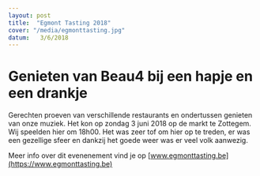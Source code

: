 ```yaml
---
layout: post
title:  "Egmont Tasting 2018"
cover: "/media/egmonttasting.jpg"
datum:   3/6/2018
---
```


# Genieten van Beau4 bij een hapje en een drankje

Gerechten proeven van verschillende restaurants en ondertussen genieten van onze muziek. Het kon op zondag 3 juni 2018 op de markt te Zottegem.
Wij speelden hier om 18h00.
Het was zeer tof om hier op te treden, er was een gezellige sfeer en dankzij het goede weer was er veel volk aanwezig.

Meer info over dit evenenement vind je op [www.egmonttasting.be](https://www.egmonttasting.be)